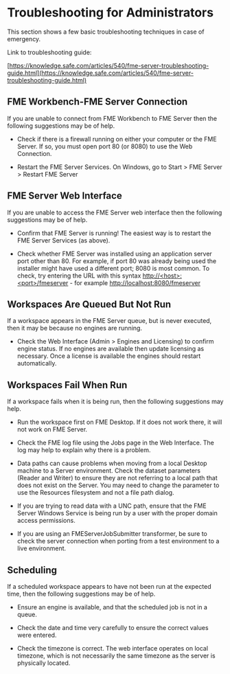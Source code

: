 # Troubleshooting for Administrators

This section shows a few basic troubleshooting techniques in case of emergency.

Link to troubleshooting guide:

[https://knowledge.safe.com/articles/540/fme-server-troubleshooting-guide.html](https://knowledge.safe.com/articles/540/fme-server-troubleshooting-guide.html)

## FME Workbench-FME Server Connection

If you are unable to connect from FME Workbench to FME Server then the following suggestions may be of help.

* Check if there is a firewall running on either your computer or the FME Server. If so, you must open port 80 \(or 8080\) to use the Web Connection.

* Restart the FME Server Services. On Windows, go to Start &gt; FME Server &gt; Restart FME Server

## FME Server Web Interface

If you are unable to access the FME Server web interface then the following suggestions may be of help.

* Confirm that FME Server is running! The easiest way is to restart the FME Server Services \(as above\).

* Check whether FME Server was installed using an application server port other than 80. For example, if port 80 was already being used the installer might have used a different port; 8080 is most common. To check, try entering the URL with this syntax [http://&lt;host&gt;:&lt;port&gt;/fmeserver](http://<host>:<port>/fmeserver) - for example [http://localhost:8080/fmeserver](http://localhost:8080/fmeserver)

## Workspaces Are Queued But Not Run

If a workspace appears in the FME Server queue, but is never executed, then it may be because no engines are running.

* Check the Web Interface \(Admin &gt; Engines and Licensing\) to confirm engine status.
  If no engines are available then update licensing as necessary. Once a license is available the engines should restart automatically.

## Workspaces Fail When Run

If a workspace fails when it is being run, then the following suggestions may help.

* Run the workspace first on FME Desktop. If it does not work there, it will not work on FME Server.

* Check the FME log file using the Jobs page in the Web Interface. The log may help to explain why there is a problem.

* Data paths can cause problems when moving from a local Desktop machine to a Server environment. Check the dataset parameters \(Reader and Writer\) to ensure they are not referring to a local path that does not exist on the Server. You may need to change the parameter to use the Resources filesystem and not a file path dialog.

* If you are trying to read data with a UNC path, ensure that the FME Server Windows Service is being run by a user with the proper domain access permissions.

* If you are using an FMEServerJobSubmitter transformer, be sure to check the server connection when porting from a test environment to a live environment.

## Scheduling

If a scheduled workspace appears to have not been run at the expected time, then the following suggestions may be of help.

* Ensure an engine is available, and that the scheduled job is not in a queue.

* Check the date and time very carefully to ensure the correct values were entered.

* Check the timezone is correct. The web interface operates on local timezone, which is not necessarily the same timezone as the server is physically located.



